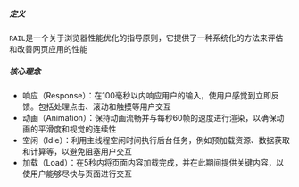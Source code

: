 ##### 定义

`RAIL`是一个关于浏览器性能优化的指导原则，它提供了一种系统化的方法来评估和改善网页应用的性能

##### 核心理念

- 响应（Response）：在100毫秒以内响应用户的输入，使用户感觉到立即反馈。包括处理点击、滚动和触摸等用户交互
- 动画（Animation）：保持动画流畅并与每秒60帧的速度进行渲染，以确保动画的平滑度和视觉的连续性
- 空闲（Idle）：利用主线程空闲时间执行后台任务，例如预加载资源、数据获取和计算等，以避免阻塞用户交互
- 加载（Load）：在5秒内将页面内容加载完成，并在此期间提供关键内容，以使用户能够尽快与页面进行交互